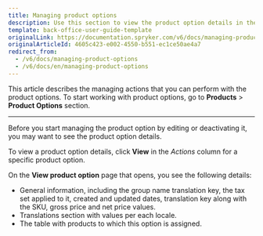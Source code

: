 ```yaml
---
title: Managing product options
description: Use this section to view the product option details in the Back Office.
template: back-office-user-guide-template
originalLink: https://documentation.spryker.com/v6/docs/managing-product-options
originalArticleId: 4605c423-e002-4550-b551-ec1ce50ae4a7
redirect_from:
  - /v6/docs/managing-product-options
  - /v6/docs/en/managing-product-options
---
```


This article describes the managing actions that you can perform with the product options. 
To start working with product options, go to **Products** > **Product Options** section.
***
Before you start managing the product option by editing or deactivating it, you may want to see the product option details. 

To view a product option details, click **View** in the _Actions_ column for a specific product option.

On the **View product option** page that opens, you see the following details:
* General information, including the group name translation key, the tax set applied to it, created and updated dates, translation key along with the SKU, gross price and net price values.
* Translations section with values per each locale.
* The table with products to which this option is assigned.
